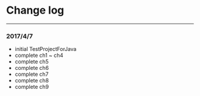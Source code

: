 #  Change log

---

### 2017/4/7

* initial TestProjectForJava
* complete ch1 ~ ch4
* complete ch5
* complete ch6
* complete ch7
* complete ch8
* complete ch9